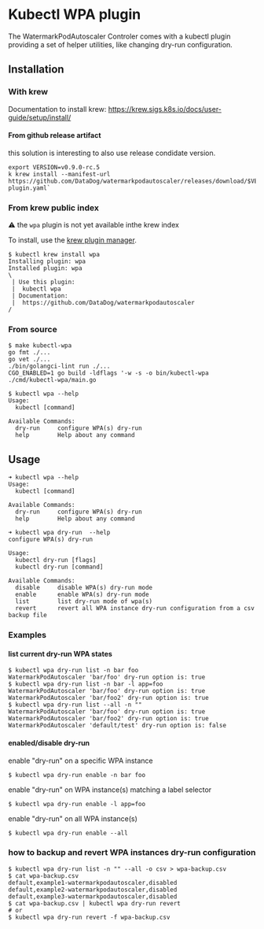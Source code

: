 # Kubectl WPA plugin

The WatermarkPodAutoscaler Controler comes with a kubectl plugin providing a set of helper utilities, like changing dry-run configuration.

## Installation 

### With krew

Documentation to install krew: https://krew.sigs.k8s.io/docs/user-guide/setup/install/

#### From github release artifact

this solution is interesting to also use release condidate version.

```console
export VERSION=v0.9.0-rc.5
k krew install --manifest-url https://github.com/DataDog/watermarkpodautoscaler/releases/download/$VERSION/wpa-plugin.yaml` 
```

### From krew public index

:warning: the `wpa` plugin is not yet available inthe krew index

To install, use the [krew plugin manager](https://krew.sigs.k8s.io/).

```console
$ kubectl krew install wpa
Installing plugin: wpa
Installed plugin: wpa
\
 | Use this plugin:
 | 	kubectl wpa
 | Documentation:
 | 	https://github.com/DataDog/watermarkpodautoscaler
/
```


### From source

```console
$ make kubectl-wpa
go fmt ./...
go vet ./...
./bin/golangci-lint run ./...
CGO_ENABLED=1 go build -ldflags '-w -s -o bin/kubectl-wpa ./cmd/kubectl-wpa/main.go

$ kubectl wpa --help
Usage:
  kubectl [command]

Available Commands:
  dry-run     configure WPA(s) dry-run
  help        Help about any command
```

## Usage

```console
➜ kubectl wpa --help
Usage:
  kubectl [command]

Available Commands:
  dry-run     configure WPA(s) dry-run
  help        Help about any command
```

```
➜ kubectl wpa dry-run  --help 
configure WPA(s) dry-run

Usage:
  kubectl dry-run [flags]
  kubectl dry-run [command]

Available Commands:
  disable     disable WPA(s) dry-run mode
  enable      enable WPA(s) dry-run mode
  list        list dry-run mode of wpa(s)
  revert      revert all WPA instance dry-run configuration from a csv backup file
```

### Examples

#### list current dry-run WPA states

```console
$ kubectl wpa dry-run list -n bar foo
WatermarkPodAutoscaler 'bar/foo' dry-run option is: true
$ kubectl wpa dry-run list -n bar -l app=foo
WatermarkPodAutoscaler 'bar/foo' dry-run option is: true
WatermarkPodAutoscaler 'bar/foo2' dry-run option is: true
$ kubectl wpa dry-run list --all -n ""
WatermarkPodAutoscaler 'bar/foo' dry-run option is: true
WatermarkPodAutoscaler 'bar/foo2' dry-run option is: true
WatermarkPodAutoscaler 'default/test' dry-run option is: false
```

#### enabled/disable dry-run

enable "dry-run" on a specific WPA instance

```console
$ kubectl wpa dry-run enable -n bar foo
```

enable "dry-run" on WPA instance(s) matching a label selector

```console
$ kubectl wpa dry-run enable -l app=foo
```

enable "dry-run" on all WPA instance(s)

```console
$ kubectl wpa dry-run enable --all
```

### how to backup and revert WPA instances dry-run configuration

```console
$ kubectl wpa dry-run list -n "" --all -o csv > wpa-backup.csv
$ cat wpa-backup.csv
default,example1-watermarkpodautoscaler,disabled
default,example2-watermarkpodautoscaler,disabled
default,example3-watermarkpodautoscaler,disabled
$ cat wpa-backup.csv | kubectl wpa dry-run revert
# or
$ kubectl wpa dry-run revert -f wpa-backup.csv
